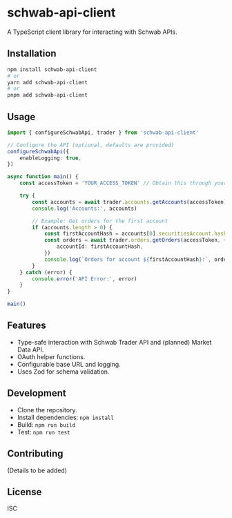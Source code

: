 # schwab-api-client

A TypeScript client library for interacting with Schwab APIs.

## Installation

```bash
npm install schwab-api-client
# or
yarn add schwab-api-client
# or
pnpm add schwab-api-client
```

## Usage

```typescript
import { configureSchwabApi, trader } from 'schwab-api-client'

// Configure the API (optional, defaults are provided)
configureSchwabApi({
	enableLogging: true,
})

async function main() {
	const accessToken = 'YOUR_ACCESS_TOKEN' // Obtain this through your OAuth flow

	try {
		const accounts = await trader.accounts.getAccounts(accessToken)
		console.log('Accounts:', accounts)

		// Example: Get orders for the first account
		if (accounts.length > 0) {
			const firstAccountHash = accounts[0].securitiesAccount.hashedAccountId
			const orders = await trader.orders.getOrders(accessToken, {
				accountId: firstAccountHash,
			})
			console.log(`Orders for account ${firstAccountHash}:`, orders)
		}
	} catch (error) {
		console.error('API Error:', error)
	}
}

main()
```

## Features

- Type-safe interaction with Schwab Trader API and (planned) Market Data API.
- OAuth helper functions.
- Configurable base URL and logging.
- Uses Zod for schema validation.

## Development

- Clone the repository.
- Install dependencies: `npm install`
- Build: `npm run build`
- Test: `npm run test`

## Contributing

(Details to be added)

## License

ISC
